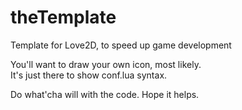 # theTemplate
Template for Love2D,  to speed up game development  

You'll want to draw your own icon, most likely.  
It's just there to show conf.lua syntax.  

Do what'cha will with the code.  Hope it helps.
